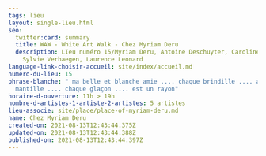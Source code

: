 ```yaml
---
tags: lieu
layout: single-lieu.html
seo:
  twitter:card: summary
  title: WAW - White Art Walk - Chez Myriam Deru
  description: LIeu numéro 15/Myriam Deru, Antoine Deschuyter, Caroline Sauvage,
    Sylvie Verhaegen, Laurence Leonard
language-link-choisir-accueil: site/index/accueil.md
numero-du-lieu: 15
phrase-blanche: " ma belle et blanche amie .... chaque brindille .... a sa
  mantille .... chaque glaçon .... est un rayon"
horaire-d-ouverture: 11h > 19h
nombre-d-artistes-1-artiste-2-artistes: 5 artistes
lieu-associe: site/place/place-of-myriam-deru.md
name: Chez Myriam Deru
created-on: 2021-08-13T12:43:44.375Z
updated-on: 2021-08-13T12:43:44.388Z
published-on: 2021-08-13T12:43:44.397Z
---
```

